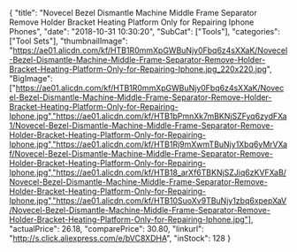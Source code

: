 {
	"title": "Novecel Bezel Dismantle Machine Middle Frame Separator Remove Holder Bracket Heating Platform Only for Repairing Iphone Phones",
	"date": "2018-10-31 10:30:20",
	"SubCat": ["Tools"],
	"categories": ["Tool Sets"],
	"thumbnailImage": "https://ae01.alicdn.com/kf/HTB1R0mmXpGWBuNjy0Fbq6z4sXXaK/Novecel-Bezel-Dismantle-Machine-Middle-Frame-Separator-Remove-Holder-Bracket-Heating-Platform-Only-for-Repairing-Iphone.jpg_220x220.jpg",
	"BigImage": ["https://ae01.alicdn.com/kf/HTB1R0mmXpGWBuNjy0Fbq6z4sXXaK/Novecel-Bezel-Dismantle-Machine-Middle-Frame-Separator-Remove-Holder-Bracket-Heating-Platform-Only-for-Repairing-Iphone.jpg","https://ae01.alicdn.com/kf/HTB1bPmnXk7mBKNjSZFyq6zydFXa1/Novecel-Bezel-Dismantle-Machine-Middle-Frame-Separator-Remove-Holder-Bracket-Heating-Platform-Only-for-Repairing-Iphone.jpg","https://ae01.alicdn.com/kf/HTB1Rj9mXwmTBuNjy1Xbq6yMrVXaf/Novecel-Bezel-Dismantle-Machine-Middle-Frame-Separator-Remove-Holder-Bracket-Heating-Platform-Only-for-Repairing-Iphone.jpg","https://ae01.alicdn.com/kf/HTB18_arXf6TBKNjSZJiq6zKVFXaB/Novecel-Bezel-Dismantle-Machine-Middle-Frame-Separator-Remove-Holder-Bracket-Heating-Platform-Only-for-Repairing-Iphone.jpg","https://ae01.alicdn.com/kf/HTB10SuoXv9TBuNjy1zbq6xpepXaV/Novecel-Bezel-Dismantle-Machine-Middle-Frame-Separator-Remove-Holder-Bracket-Heating-Platform-Only-for-Repairing-Iphone.jpg"],
	"actualPrice": 26.18,
	"comparePrice": 30.80,
	"linkurl": "http://s.click.aliexpress.com/e/bVC8XDHA",
	"inStock": 128
}
